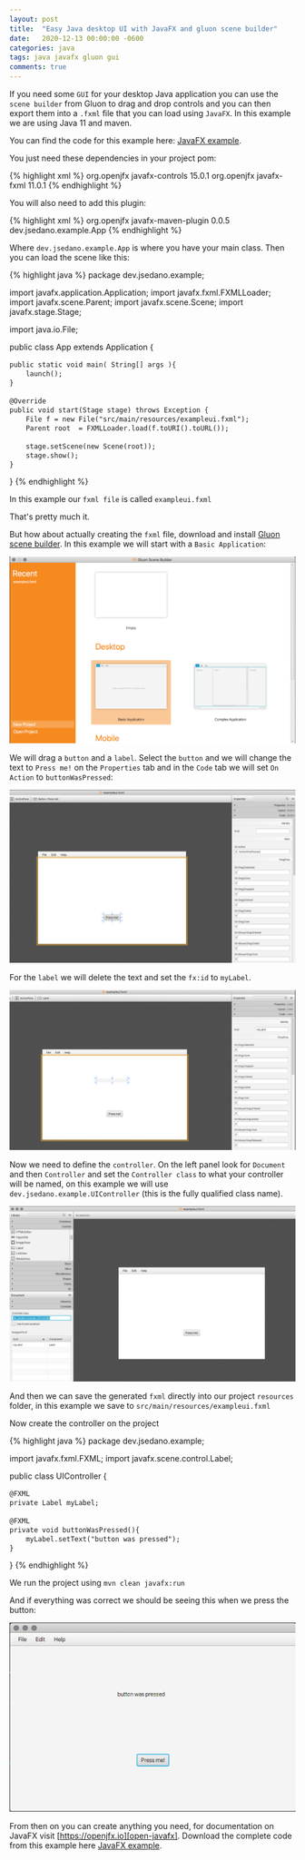 ```yaml
---
layout: post
title:  "Easy Java desktop UI with JavaFX and gluon scene builder"
date:   2020-12-13 00:00:00 -0600
categories: java
tags: java javafx gluon gui
comments: true
---
```

If you need some `GUI` for your desktop Java application you can use the `scene builder` from Gluon to drag and drop controls and you can then export them into a `.fxml` file that you can load using `JavaFX`.  In this example we are using Java 11 and maven.

You can find the code for this example here: [JavaFX example][javafx-example].

You just need these dependencies in your project pom:

{% highlight xml %}
  <dependency>
    <groupId>org.openjfx</groupId>
    <artifactId>javafx-controls</artifactId>
    <version>15.0.1</version>
  </dependency>
  <dependency>
    <groupId>org.openjfx</groupId>
    <artifactId>javafx-fxml</artifactId>
    <version>11.0.1</version>
  </dependency>
{% endhighlight %}

You will also need to add this plugin:

{% highlight xml %}
<plugin>
  <groupId>org.openjfx</groupId>
  <artifactId>javafx-maven-plugin</artifactId>
  <version>0.0.5</version>
  <configuration>
    <mainClass>dev.jsedano.example.App</mainClass>
  </configuration>
</plugin>
{% endhighlight %}

Where `dev.jsedano.example.App` is where you have your main class. Then you can load the scene like this:

{% highlight java %}
package dev.jsedano.example;

import javafx.application.Application;
import javafx.fxml.FXMLLoader;
import javafx.scene.Parent;
import javafx.scene.Scene;
import javafx.stage.Stage;

import java.io.File;

public class App extends Application {

    public static void main( String[] args ){
        launch();
    }

    @Override
    public void start(Stage stage) throws Exception {
        File f = new File("src/main/resources/exampleui.fxml");
        Parent root  = FXMLLoader.load(f.toURI().toURL());

        stage.setScene(new Scene(root));
        stage.show();
    }
}
{% endhighlight %}

In this example our `fxml file` is called `exampleui.fxml`

That's pretty much it.

But how about actually creating the `fxml` file, download and install [Gluon scene builder][gluon-scene-builder]. In this example we will start with a `Basic Application`:

![basic application](/assets/images/easy-java-desktop-ui-with-javafx-and-gluon-scene-builder/javafxexample_basic_application.png)


We will drag a `button` and a `label`. Select the `button` and we will change the text to `Press me!` on the `Properties` tab and in the `Code` tab we will set `On Action` to `buttonWasPressed`:

![adding action to button](/assets/images/easy-java-desktop-ui-with-javafx-and-gluon-scene-builder/javafxexample_button_action.png)

For the `label` we will delete the text and set the `fx:id` to `myLabel`.

![adding id to label](/assets/images/easy-java-desktop-ui-with-javafx-and-gluon-scene-builder/javafxexample_label_id.png)

Now we need to define the `controller`. On the left panel look for `Document` and then `Controller` and set the `Controller class` to what your controller will be named, on this example we will use `dev.jsedano.example.UIController` (this is the fully qualified class name).

![defining the controller](/assets/images/easy-java-desktop-ui-with-javafx-and-gluon-scene-builder/javafxexample_setting_controller.png)

And then we can save the generated `fxml` directly into our project `resources` folder, in this example we save to `src/main/resources/exampleui.fxml`

Now create the controller on the project

{% highlight java %}
package dev.jsedano.example;

import javafx.fxml.FXML;
import javafx.scene.control.Label;

public class UIController {

    @FXML
    private Label myLabel;

    @FXML
    private void buttonWasPressed(){
        myLabel.setText("button was pressed");
    }
}
{% endhighlight %}

We run the project using `mvn clean javafx:run`

And if everything was correct we should be seeing this when we press the button:

![button was pressed](/assets/images/easy-java-desktop-ui-with-javafx-and-gluon-scene-builder/javafxexample_button_was_pressed.png)

From then on you can create anything you need, for documentation on JavaFX visit [https://openjfx.io][open-javafx].
Download the complete code from this example here [JavaFX example][javafx-example].

[javafx-example]: https://github.com/jsedano/examples/tree/main/javafx-example
[gluon-scene-builder]: https://gluonhq.com/products/scene-builder/
[open-javafx]: https://openjfx.io
